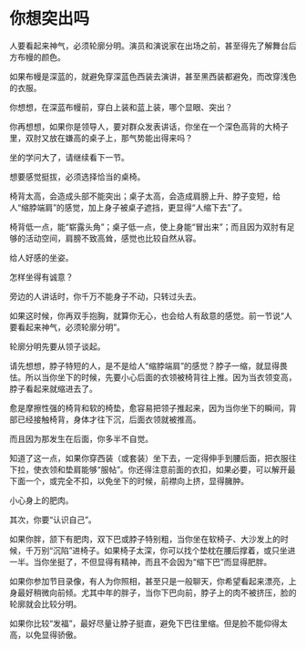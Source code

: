 # 你想突出吗

人要看起来神气，必须轮廓分明。演员和演说家在出场之前，甚至得先了解舞台后方布幔的颜色。 

如果布幔是深蓝的，就避免穿深蓝色西装去演讲，甚至黑西装都避免，而改穿浅色的衣服。 

你想想，在深蓝布幔前，穿白上装和蓝上装，哪个显眼、突出？ 

你再想想，如果你是领导人，要对群众发表讲话，你坐在一个深色高背的大椅子里，双肘又放在嫌高的桌子上，那气势能出得来吗？ 

坐的学问大了，请继续看下一节。 

想要感觉挺拔，必须选择恰当的桌椅。 

椅背太高，会造成头部不能突出；桌子太高，会造成肩膀上升、脖子变短，给人“缩脖端肩”的感觉，加上身子被桌子遮挡，更显得“人缩下去”了。 

椅背低一点，能“崭露头角”；桌子低一点，使上身能“冒出来”；而且因为双肘有足够的活动空间，肩膀不致高耸，感觉也比较自然从容。 

给人好感的坐姿。 

怎样坐得有诚意？ 

旁边的人讲话时，你千万不能身子不动，只转过头去。 

如果这时候，你再双手抱胸，就算你无心，也会给人有敌意的感觉。前一节说“人要看起来神气，必须轮廓分明”。 

轮廓分明先要从领子谈起。 

请先想想，脖子特短的人，是不是给人“缩脖端肩”的感觉？脖子一缩，就显得畏怯。所以当你坐下的时候，先要小心后面的衣领被椅背往上推。因为当衣领变高，脖子看起来就缩进去了。 

愈是摩擦性强的椅背和软的椅垫，愈容易把领子推起来，因为当你坐下的瞬间，背部已经接触椅背，身体才往下沉，后面衣领就被推高。 

而且因为那发生在后面，你多半不自觉。 

知道了这一点，如果你穿西装（或套装）坐下去，一定得伸手到腰后面，把衣服往下拉，使衣领和垫肩能够“服帖”。你还得注意前面的衣扣，如果必要，可以解开最下面一个，或完全不扣，以免坐下的时候，前襟向上挤，显得臃肿。 

小心身上的肥肉。 

其次，你要“认识自己”。 

如果你胖，颔下有肥肉，双下巴或脖子特别粗，当你坐在软椅子、大沙发上的时候，千万别“沉陷”进椅子。如果椅子太深，你可以找个垫枕在腰后撑着，或只坐进一半。当你坐挺了，不但显得有精神，而且不会因为“缩下巴”而显得肥胖。 

如果你参加节目录像，有人为你照相，甚至只是一般聊天，你希望看起来漂亮，上身最好稍微向前倾。尤其中年的胖子，当你下巴向前，脖子上的肉不被挤压，脸的轮廓就会比较分明。 

如果你比较“发福”，最好尽量让脖子挺直，避免下巴往里缩。但是脸不能仰得太高，以免显得骄傲。